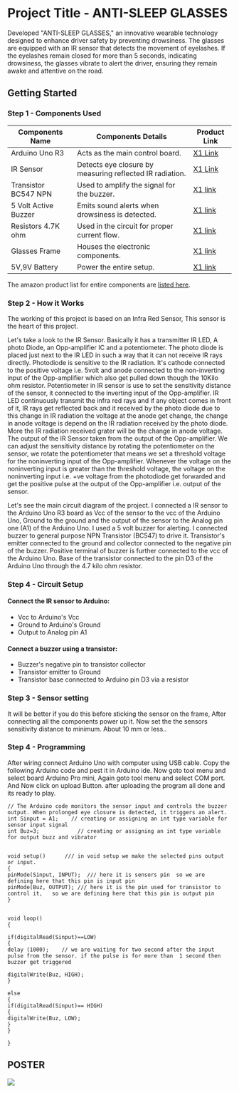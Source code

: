 # Project Title - ANTI-SLEEP GLASSES
Developed "ANTI-SLEEP GLASSES," an innovative wearable technology designed to enhance driver safety by preventing drowsiness. The glasses are equipped with an IR sensor that detects the movement of eyelashes. If the eyelashes remain closed for more than 5 seconds, indicating drowsiness, the glasses vibrate to alert the driver, ensuring they remain awake and attentive on the road.

## Getting Started

### Step 1 - Components Used
| Components Name | Components Details | Product Link |
--- | --- | --- |
| Arduino Uno R3 | Acts as the main control board. | [X1 Link](https://amzn.eu/d/6wBItzO) |
| IR Sensor | Detects eye closure by measuring reflected IR radiation. | [X1 Link](https://amzn.eu/d/7M8i4vN) |
| Transistor BC547 NPN | Used to amplify the signal for the buzzer. | [X1 link](https://amzn.eu/d/gvKECr3) |
| 5 Volt Active Buzzer | Emits sound alerts when drowsiness is detected. | [X1 link](https://amzn.eu/d/4ODkuQO) |
| Resistors 4.7K ohm | Used in the circuit for proper current flow. | [X1 link](https://amzn.eu/d/3AlVW8P) |
| Glasses Frame | Houses the electronic components. | [X1 link](https://amzn.eu/d/hrYkqn6) |
| 5V,9V Battery | Power the entire setup. | [X1 link](https://amzn.eu/d/07cBB3J) |

The amazon product list for entire components are [listed here](https://www.amazon.in/hz/wishlist/ls/QFEMFMPNNZPH?ref_=wl_share).

### Step 2 - How it Works
The working of this project is based on an Infra Red Sensor, This sensor is the heart of this project.

Let's take a look to the IR Sensor. Basically it has a transmitter IR LED, A photo Diode, an Opp-amplifier IC and a potentiometer.
The photo diode is placed just next to the IR LED in such a way that it can not receive IR rays directly. Photodiode is sensitive to the IR radiation. It's cathode connected to the positive voltage i.e. 5volt and anode connected to the non-inverting input of the Opp-amplifier which also get pulled down though the 10Kilo ohm resistor. Potentiometer in IR sensor is use to set the sensitivity distance of the sensor, it connected to the inverting input of the Opp-amplifier. IR LED continuously transmit the infra red rays and if any object comes in front of it, IR rays get reflected back and it received by the photo diode due to this change in IR radiation the voltage at the anode get change, the change in anode voltage is depend on the IR radiation received by the photo diode. More the IR radiation received grater will be the change in anode voltage. The output of the IR Sensor taken from the output of the Opp-amplifier. We can adjust the sensitivity distance by rotating the potentiometer on the sensor, we rotate the potentiometer that means we set a threshold voltage for the noninverting input of the Opp-amplifier. Whenever the voltage on the noninverting input is greater than the threshold voltage, the voltage on the noninverting input i.e. +ve voltage from the photodiode get forwarded and get the positive pulse at the output of the Opp-amplifier i.e. output of the sensor.

Let's see the main circuit diagram of the project. I connected a IR sensor to the Arduino Uno R3 board as Vcc of the sensor to the vcc of the Arduino Uno, Ground to the ground and the output of the sensor to the Analog pin one (A1) of the Arduino Uno. I used a 5 volt buzzer for alerting. I connected buzzer to general purpose NPN Transistor (BC547) to drive it. Transistor's emitter connected to the ground and collector connected to the negative pin of the buzzer. Positive terminal of buzzer is further connected to the vcc of the Arduino Uno. Base of the transistor connected to the pin D3 of the Arduino Uno through the 4.7 kilo ohm resistor.

### Step 4 - Circuit Setup
#### Connect the IR sensor to Arduino:
 - Vcc to Arduino's Vcc
 - Ground to Arduino's Ground
 - Output to Analog pin A1

#### Connect a buzzer using a transistor:
 - Buzzer's negative pin to transistor collector
 - Transistor emitter to Ground
 - Transistor base connected to Arduino pin D3 via a resistor

### Step 3 - Sensor setting
It will be better if you do this before sticking the sensor on the frame, After connecting all the components power up it. Now set the the sensors sensitivity distance to minimum. About 10 mm or less..

### Step 4 - Programming
After wiring connect Arduino Uno with computer using USB cable. Copy the following Arduino code and pest it in Arduino ide. Now goto tool menu and select board Arduino Pro mini, Again goto tool menu and select COM port. And Now click on upload Button. after uploading the program all done and its ready to play.
```
// The Arduino code monitors the sensor input and controls the buzzer output. When prolonged eye closure is detected, it triggers an alert.
int Sinput = A1;    // creating or assigning an int type variable for sensor input signal
int Buz=3;            // creating or assigning an int type variable for output buzz and vibrator


void setup()      /// in void setup we make the selected pins output or input.
{
pinMode(Sinput, INPUT);  /// here it is sensors pin  so we are defining here that this pin is input pin
pinMode(Buz, OUTPUT); /// here it is the pin used for transistor to control it,   so we are defining here that this pin is output pin
}


void loop()
{
  
if(digitalRead(Sinput)==LOW)
{
delay (1000);    // we are waiting for two second after the input pulse from the sensor. if the pulse is for more than  1 second then buzzer get triggered

digitalWrite(Buz, HIGH);
}

else
{
if(digitalRead(Sinput)== HIGH)
{
digitalWrite(Buz, LOW);
}
}

}
```


## POSTER
<img src="https://github.com/MR-ANKEY/ANTI-SLEEP-GLASSES/blob/bf51432f7d407e439e83a87e2c7255040aefda65/ASG%20POSTER.jpg">
